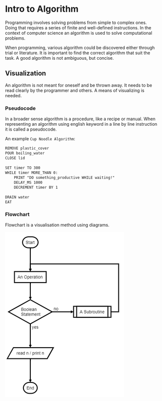 # Intro to Algorithm

Programming involves solving problems from simple to complex ones. Doing that requires a series of finite and well-defined instructions. In the context of computer science an algorithm is used to solve computational problems.

When programming, various algorithm could be discovered either through trial or literature. It is important to find the correct algorithm that suit the task. A good algorithm is not ambiguous, but concise.

## Visualization

An algorithm is not meant for oneself and be thrown away. It needs to be read clearly by the programmer and others. A means of visualizing is needed.

### Pseudocode

In a broader sense algorithm is a procedure, like a recipe or manual. When representing an algorithm using english keyword in a line by line instruction it is called a pseudocode.

An example `Cup Noodle Algorithm`:

```pseudo
REMOVE plastic_cover
POUR boiling_water
CLOSE lid

SET timer TO 300
WHILE timer MORE_THAN 0:
    PRINT "DO something_productive WHILE waiting!"
    DELAY_MS 1000
    DECREMENT timer BY 1

DRAIN water
EAT
```

### Flowchart

Flowchart is a visualisation method using diagrams.

<img src="./res/Code_caGt8RkIEE.png">
